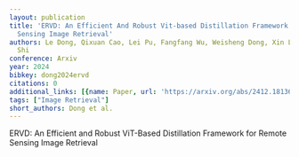 ```yaml
---
layout: publication
title: 'ERVD: An Efficient And Robust Vit-based Distillation Framework For Remote
  Sensing Image Retrieval'
authors: Le Dong, Qixuan Cao, Lei Pu, Fangfang Wu, Weisheng Dong, Xin Li, Guangming
  Shi
conference: Arxiv
year: 2024
bibkey: dong2024ervd
citations: 0
additional_links: [{name: Paper, url: 'https://arxiv.org/abs/2412.18136'}]
tags: ["Image Retrieval"]
short_authors: Dong et al.
---
```

ERVD: An Efficient and Robust ViT-Based Distillation Framework for Remote
Sensing Image Retrieval